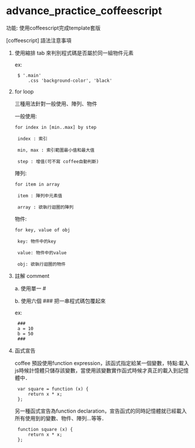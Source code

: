 # advance_practice_coffeescript

功能: 使用coffeescript完成template套版

[coffeescript] 語法注意事項

1. 使用縮排 tab 來判別程式碼是否屬於同一組物件元素

	ex: 

		$ '.main'
			.css 'background-color', 'black'
			
2. for loop

	三種用法針對一般使用、陣列、物件

	一般使用:

	  `for index in [min..max] by step`
	  
	    index : 索引
	    
	    min, max : 索引範圍最小值和最大值
	    
	    step : 增值(可不寫 coffee自動判斷)
	    
	陣列:

	  `for item in array`
	  
	    item : 陣列中元素值
	    
	    array : 欲執行迴圈的陣列
	    
	物件:

	  `for key, value of obj`
	  
	    key: 物件中的key
	    
	    value: 物件中的value
	    
	    obj: 欲執行迴圈的物件


3. 註解 comment

	a. 使用單一 #
	
	b. 使用六個 ### 把一串程式碼包覆起來

	ex: 
			  
			  
		###
		a = 10
		b = 50
		###
	
	
4. 函式宣告

	coffee 預設使用function expression，該函式指定給某一個變數，特點:載入js時候計憶體只儲存該變數，當使用該變數實作函式時候才真正的載入到記憶體中．
	
		var square = function (x) {
			return x * x;
		};
	
	另一種函式宣告為function declaration，宣告函式的同時記憶體就已經載入所有使用到的變數、物件、陣列...等等．
	
		function square (x) {
			return x * x;
		};
		
